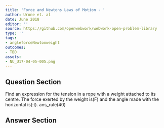 ```yaml
---
title: 'Force and Newtons Laws of Motion - '
author: Urone et. al
date: June 2018
editor: ''
source: https://github.com/openwebwork/webwork-open-problem-library
type: ''
tags:
- angleforceNewtonweight
outcomes:
- TBD
assets:
- NU_U17-04-05-005.png
---
```


## Question Section 

Find an expression for the tension in a rope with a weight attached to its centre. The force exerted by the weight is(F) and the angle made with the horizontal is(:t).
ans_rule(40)


## Answer Section

